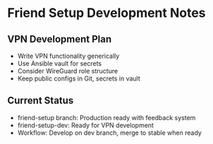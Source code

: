 # Friend Setup Development Notes

## VPN Development Plan
- Write VPN functionality generically
- Use Ansible vault for secrets
- Consider WireGuard role structure
- Keep public configs in Git, secrets in vault

## Current Status
- friend-setup branch: Production ready with feedback system
- friend-setup-dev: Ready for VPN development
- Workflow: Develop on dev branch, merge to stable when ready
